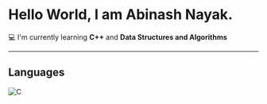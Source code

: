 # Hello World, I am Abinash Nayak.

💻 I'm currently learning **C++** and **Data Structures and Algorithms**

---

## Languages

![C](https://cdn.jsdelivr.net/gh/devicons/devicon@latest/icons/c/c-original.svg)